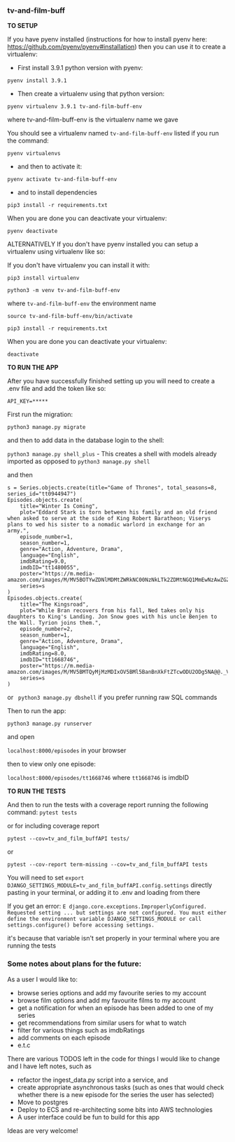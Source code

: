 ### tv-and-film-buff

**TO SETUP**

If you have pyenv installed (instructions for how to install pyenv here: https://github.com/pyenv/pyenv#installation)
then you can use it to create a virtualenv:

- First install 3.9.1 python version with pyenv:

`pyenv install 3.9.1`

- Then create a virtualenv using that python version:

`pyenv virtualenv 3.9.1 tv-and-film-buff-env`

where tv-and-film-buff-env is the virtualenv name we gave

You should see a virtualenv named `tv-and-film-buff-env` listed if you run the command:

`pyenv virtualenvs`

- and then to activate it:

`pyenv activate tv-and-film-buff-env`

- and to install dependencies

`pip3 install -r requirements.txt`

When you are done you can deactivate your virtualenv:

`pyenv deactivate`

ALTERNATIVELY If you don't have pyenv installed you can setup a virtualenv using virtualenv like so:

If you don't have virtualenv you can install it with:

`pip3 install virtualenv`

`python3 -m venv tv-and-film-buff-env`

where `tv-and-film-buff-env` the environment name

`source tv-and-film-buff-env/bin/activate`

`pip3 install -r requirements.txt`

When you are done you can deactivate your virtualenv:

`deactivate`

**TO RUN THE APP**

After you have successfully finished setting up you will need to create a .env file and add the token like so:

`API_KEY=*****`

First run the migration:

`python3 manage.py migrate`

and then to add data in the database login to the shell:

`python3 manage.py shell_plus` - This creates a shell with models already imported as opposed to `python3 manage.py shell`

and then

```
s = Series.objects.create(title="Game of Thrones", total_seasons=8, series_id="tt0944947")
Episodes.objects.create(
    title="Winter Is Coming",
    plot="Eddard Stark is torn between his family and an old friend when asked to serve at the side of King Robert Baratheon; Viserys plans to wed his sister to a nomadic warlord in exchange for an army.",
    episode_number=1,
    season_number=1,
    genre="Action, Adventure, Drama",
    language="English",
    imdbRating=9.0,
    imdbID="tt1480055",
    poster="https://m.media-amazon.com/images/M/MV5BOTYwZDNlMDMtZWRkNC00NzNkLTk2ZDMtNGQ1MmEwNzAwZGZhXkEyXkFqcGdeQXVyMjg2MTMyNTM@._V1_SX300.jpg",
    series=s
)
Episodes.objects.create(
    title="The Kingsroad",
    plot="While Bran recovers from his fall, Ned takes only his daughters to King's Landing. Jon Snow goes with his uncle Benjen to the Wall. Tyrion joins them.",
    episode_number=2,
    season_number=1,
    genre="Action, Adventure, Drama",
    language="English",
    imdbRating=8.0,
    imdbID="tt1668746",
    poster="https://m.media-amazon.com/images/M/MV5BMTQyMjMzMDIxOV5BMl5BanBnXkFtZTcwODU2ODg5NA@@._V1_SX300.jpg",
    series=s
)
```

or ` python3 manage.py dbshell` if you prefer running raw SQL commands

Then to run the app:

`python3 manage.py runserver`

and open

`localhost:8000/episodes` in your browser

then to view only one episode:

`localhost:8000/episodes/tt1668746` where `tt1668746` is imdbID

**TO RUN THE TESTS**

And then to run the tests with a coverage report running the following command:
`pytest tests`

or for including coverage report

`pytest --cov=tv_and_film_buffAPI tests/`

or

`pytest --cov-report term-missing --cov=tv_and_film_buffAPI tests`

You will need to set `export DJANGO_SETTINGS_MODULE=tv_and_film_buffAPI.config.settings`
directly pasting in your terminal, or adding it to .env and loading from there

If you get an error:
`E django.core.exceptions.ImproperlyConfigured. Requested setting ... but settings are not configured. You must either define the environment variable DJANGO_SETTINGS_MODULE or call settings.configure() before accessing settings.`

it's because that variable isn't set properly in your terminal where you are running the tests

### Some notes about plans for the future:

As a user I would like to:

- browse series options and add my favourite series to my account
- browse film options and add my favourite films to my account
- get a notification for when an episode has been added to one of my series
- get recommendations from similar users for what to watch
- filter for various things such as imdbRatings
- add comments on each episode
- e.t.c

There are various TODOS left in the code for things I would like to change and I have left notes, such as

- refactor the ingest_data.py script into a service, and
- create appropriate asynchronous tasks (such as ones that would check whether
  there is a new episode for the series the user has selected)
- Move to postgres
- Deploy to ECS and re-architecting some bits into AWS technologies
- A user interface could be fun to build for this app

Ideas are very welcome!
